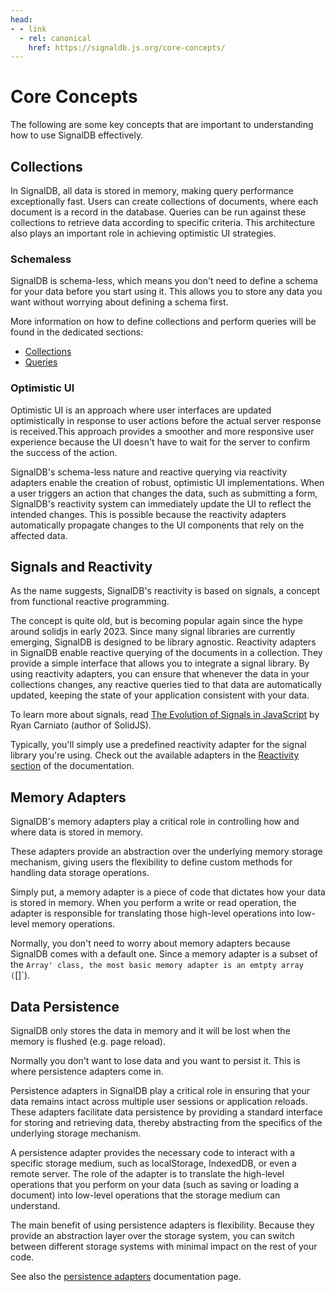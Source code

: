 ```yaml
---
head:
- - link
  - rel: canonical
    href: https://signaldb.js.org/core-concepts/
---
```

# Core Concepts

The following are some key concepts that are important to understanding how to use SignalDB effectively.

## Collections

In SignalDB, all data is stored in memory, making query performance exceptionally fast. Users can create collections of documents, where each document is a record in the database. Queries can be run against these collections to retrieve data according to specific criteria. This architecture also plays an important role in achieving optimistic UI strategies.

### Schemaless

SignalDB is schema-less, which means you don't need to define a schema for your data before you start using it. This allows you to store any data you want without worrying about defining a schema first.

More information on how to define collections and perform queries will be found in the dedicated sections:
* [Collections](/collections/)
* [Queries](/queries/)

### Optimistic UI

Optimistic UI is an approach where user interfaces are updated optimistically in response to user actions before the actual server response is received.This approach provides a smoother and more responsive user experience because the UI doesn't have to wait for the server to confirm the success of the action.

SignalDB's schema-less nature and reactive querying via reactivity adapters enable the creation of robust, optimistic UI implementations. When a user triggers an action that changes the data, such as submitting a form, SignalDB's reactivity system can immediately update the UI to reflect the intended changes. This is possible because the reactivity adapters automatically propagate changes to the UI components that rely on the affected data.

## Signals and Reactivity

As the name suggests, SignalDB's reactivity is based on signals, a concept from functional reactive programming.

The concept is quite old, but is becoming popular again since the hype around solidjs in early 2023. Since many signal libraries are currently emerging, SignalDB is designed to be library agnostic. Reactivity adapters in SignalDB enable reactive querying of the documents in a collection. They provide a simple interface that allows you to integrate a signal library. By using reactivity adapters, you can ensure that whenever the data in your collections changes, any reactive queries tied to that data are automatically updated, keeping the state of your application consistent with your data.

To learn more about signals, read [The Evolution of Signals in JavaScript](https://dev.to/this-is-learning/the-evolution-of-signals-in-javascript-8ob) by Ryan Carniato (author of SolidJS).

Typically, you'll simply use a predefined reactivity adapter for the signal library you're using. Check out the available adapters in the [Reactivity section](/reactivity/) of the documentation.

## Memory Adapters

SignalDB's memory adapters play a critical role in controlling how and where data is stored in memory.

These adapters provide an abstraction over the underlying memory storage mechanism, giving users the flexibility to define custom methods for handling data storage operations.

Simply put, a memory adapter is a piece of code that dictates how your data is stored in memory. When you perform a write or read operation, the adapter is responsible for translating those high-level operations into low-level memory operations.

Normally, you don't need to worry about memory adapters because SignalDB comes with a default one. Since a memory adapter is a subset of the `Array' class, the most basic memory adapter is an emtpty array (`[]`).

## Data Persistence

SignalDB only stores the data in memory and it will be lost when the memory is flushed (e.g. page reload).

Normally you don't want to lose data and you want to persist it. This is where persistence adapters come in.

Persistence adapters in SignalDB play a critical role in ensuring that your data remains intact across multiple user sessions or application reloads. These adapters facilitate data persistence by providing a standard interface for storing and retrieving data, thereby abstracting from the specifics of the underlying storage mechanism.

A persistence adapter provides the necessary code to interact with a specific storage medium, such as localStorage, IndexedDB, or even a remote server. The role of the adapter is to translate the high-level operations that you perform on your data (such as saving or loading a document) into low-level operations that the storage medium can understand.

The main benefit of using persistence adapters is flexibility. Because they provide an abstraction layer over the storage system, you can switch between different storage systems with minimal impact on the rest of your code.

See also the [persistence adapters](/data-persistence/) documentation page.

